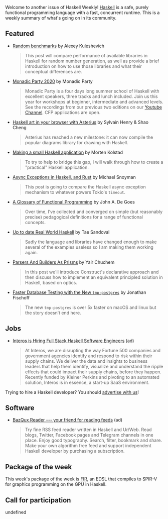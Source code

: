 Welcome to another issue of Haskell Weekly!
[Haskell](https://www.haskell.org) is a safe, purely functional programming language with a fast, concurrent runtime.
This is a weekly summary of what's going on in its community.

## Featured

- [Random benchmarks](https://alexey.kuleshevi.ch/blog/2019/12/21/random-benchmarks/) by Alexey Kuleshevich
  > This post will compare performance of available libraries in Haskell for random number generation, as well as provide a brief introduction on how to use those libraries and what their conceptual differences are.

- [Monadic Party 2020](https://monadic.party) by Monadic Party
  > Monadic Party is a four days long summer school of Haskell with excellent speakers, three tracks and lunch included. Join us this year for workshops at beginner, intermediate and advanced levels. See the recordings from our previous two editions on our [Youtube Channel](https://www.youtube.com/channel/UCCeiYYR2fCXarkfSqqFBwuA/videos). CFP applications are open.

- [Haskell art in your browser with Asterius](https://www.tweag.io/posts/2019-12-19-asterius-diagrams.html) by Sylvain Henry & Shao Cheng
  > Asterius has reached a new milestone: it can now compile the popular diagrams library for drawing with Haskell.

- [Making a small Haskell application](https://functional.christmas/2019/23) by Morten Kolstad
  > To try to help to bridge this gap, I will walk through how to create a "practical" Haskell application.

- [Async Exceptions in Haskell, and Rust](https://tech.fpcomplete.com/blog/async-exceptions-haskell-rust) by Michael Snoyman
  > This post is going to compare the Haskell async exception mechanism to whatever powers Tokio's `timeout`.

- [A Glossary of Functional Programming](http://degoes.net/articles/fp-glossary) by John A. De Goes
  > Over time, I’ve collected and converged on simple (but reasonably precise) pedagogical definitions for a range of functional concepts.

- [Up to date Real World Haskell](https://github.com/tssm/up-to-date-real-world-haskell) by Tae Sandoval
  > Sadly the language and libraries have changed enough to make several of the examples useless so I am making them working again.

- [Parsers And Builders As Prisms](https://yairchu.github.io/posts/codecs-as-prisms.html) by Yair Chuchem
  > In this post we'll introduce Construct's declarative approach and then discuss how to implement an equivalent principled solution in Haskell, based on optics.

- [Faster Database Testing with the New `tmp-postgres`](https://jfischoff.github.io/blog/faster-database-testing.html) by Jonathan Fischoff
  > The new `tmp-postgres` is over 5x faster on macOS and linux but the story doesn’t end here.

## Jobs

- [Interos is Hiring Full Stack Haskell Software Engineers](https://www.interos.ai/careers/#haskell-software-engineer-ii) (ad)
  > At Interos, we are disrupting the way Fortune 500 companies and government agencies identify and respond to risk within their supply chains. We deliver the data and insights to business leaders that help them identify, visualize and understand the ripple effects that could impact their supply chains, before they happen. Recently funded by Kleiner Perkins and pivoting to an automated solution, Interos is in essence, a start-up SaaS environment.

Trying to hire a Haskell developer?
You should [advertise with us](https://haskellweekly.news/advertising.html)!

## Software

- [BazQux Reader --- your friend for reading feeds](https://bazqux.com/r/hwn_dec19) (ad)
  > Try fine RSS feed reader written in Haskell and Ur/Web. Read blogs, Twitter, Facebook pages and Telegram channels in one place. Enjoy good typography. Search, filter, bookmark and share. Make your own algorithm free feed and support independent Haskell developer by purchasing a subscription.

## Package of the week

This week's package of the week is [FIR](https://gitlab.com/sheaf/fir/blob/cbbfb3b6a8731ac10f4d90e42ece705abe4e0656/readme.md), an EDSL that compiles to SPIR-V for graphics programming on the GPU in Haskell.

## Call for participation

undefined
